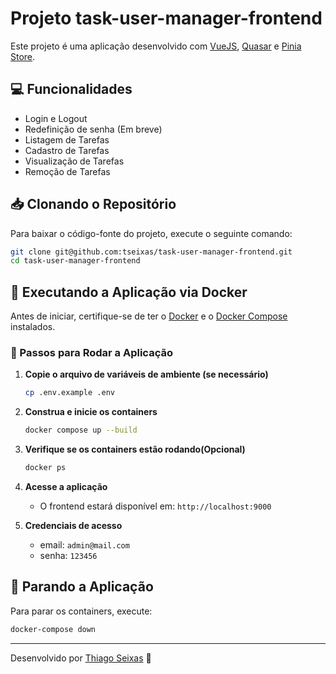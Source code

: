 
# Projeto task-user-manager-frontend

Este projeto é uma aplicação desenvolvido com [VueJS](https://vuejs.org/), [Quasar](https://quasar.dev/) e [Pinia Store](https://pinia.vuejs.org/).

## 💻 Funcionalidades
- Login e Logout
- Redefinição de senha (Em breve)
- Listagem de Tarefas
- Cadastro de Tarefas
- Visualização de Tarefas
- Remoção de Tarefas

## 📥 Clonando o Repositório

Para baixar o código-fonte do projeto, execute o seguinte comando:

```sh
git clone git@github.com:tseixas/task-user-manager-frontend.git
cd task-user-manager-frontend
```

## 🐳 Executando a Aplicação via Docker

Antes de iniciar, certifique-se de ter o [Docker](https://www.docker.com/) e o [Docker Compose](https://docs.docker.com/compose/) instalados.

### 🚀 Passos para Rodar a Aplicação

1. **Copie o arquivo de variáveis de ambiente (se necessário)**
   ```sh
   cp .env.example .env
   ```
   
2. **Construa e inicie os containers**
   ```sh
   docker compose up --build
   ```
   
3. **Verifique se os containers estão rodando(Opcional)**
   ```sh
   docker ps
   ```

4. **Acesse a aplicação**
   - O frontend estará disponível em: `http://localhost:9000`

5. **Credenciais de acesso**
   - email: `admin@mail.com`
   - senha: `123456`

## 🛑 Parando a Aplicação
Para parar os containers, execute:
```sh
docker-compose down
```

---

Desenvolvido por [Thiago Seixas](https://github.com/tseixas) 🚀

